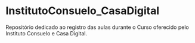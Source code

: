 # InstitutoConsuelo_CasaDigital
Repositório dedicado ao registro das aulas durante o Curso oferecido pelo Instituto Consuelo e Casa Digital.
